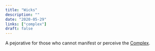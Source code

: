 ```yaml
---
title: "Wicks"
description: ""
date: "2020-05-29"
links: ["complex"]
draft: false
---
```


A pejorative for those who cannot manifest or perceive the [Complex](/notes/complex/).
